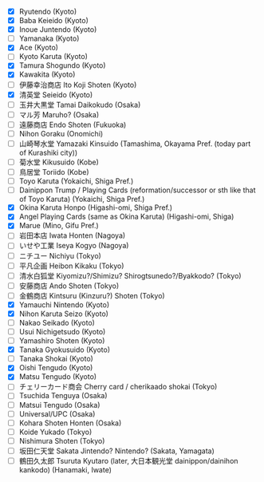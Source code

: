 - [x] Ryutendo (Kyoto)
- [x] Baba Keieido (Kyoto)
- [x] Inoue Juntendo (Kyoto)
- [ ] Yamanaka (Kyoto)
- [x] Ace (Kyoto)
- [ ] Kyoto Karuta (Kyoto)
- [x] Tamura Shogundo (Kyoto)
- [x] Kawakita (Kyoto)
- [ ] 伊藤幸治商店 Ito Koji Shoten (Kyoto)
- [x] 清英堂 Seieido (Kyoto)
- [ ] 玉井大黒堂 Tamai Daikokudo (Osaka)
- [ ] マル芳 Maruho? (Osaka)
- [ ] 遠藤商店 Endo Shoten (Fukuoka)
- [ ] Nihon Goraku (Onomichi)
- [ ] 山崎琴水堂 Yamazaki Kinsuido (Tamashima, Okayama Pref. (today part of Kurashiki city))
- [ ] 菊水堂 Kikusuido (Kobe)
- [ ] 鳥居堂 Toriido (Kobe)
- [ ] Toyo Karuta (Yokaichi, Shiga Pref.)
- [ ] Dainippon Trump / Playing Cards (reformation/successor or sth like that of Toyo Karuta) (Yokaichi, Shiga Pref.)
- [x] Okina Karuta Honpo (Higashi-omi, Shiga Pref.)
- [x] Angel Playing Cards (same as Okina Karuta) (Higashi-omi, Shiga)
- [x] Marue (Mino, Gifu Pref.)
- [ ] 岩田本店 Iwata Honten (Nagoya)
- [ ] いせや工業 Iseya Kogyo (Nagoya)
- [ ] ニチユー Nichiyu (Tokyo)
- [ ] 平凡企画 Heibon Kikaku (Tokyo)
- [ ] 清水白狐堂 Kiyomizu?/Shimizu? Shirogtsunedo?/Byakkodo? (Tokyo)
- [ ] 安藤商店 Ando Shoten (Tokyo)
- [ ] 金鶴商店 Kintsuru (Kinzuru?) Shoten (Tokyo)
- [x] Yamauchi Nintendo (Kyoto)
- [x] Nihon Karuta Seizo (Kyoto)
- [ ] Nakao Seikado (Kyoto)
- [ ] Usui Nichigetsudo (Kyoto)
- [ ] Yamashiro Shoten (Kyoto)
- [x] Tanaka Gyokusuido (Kyoto)
- [ ] Tanaka Shokai (Kyoto)
- [x] Oishi Tengudo (Kyoto)
- [x] Matsu Tengudo (Kyoto)
- [ ] チェリーカード商会 Cherry card / cherikaado shokai (Tokyo)
- [ ] Tsuchida Tenguya (Osaka)
- [ ] Matsui Tengudo (Osaka)
- [ ] Universal/UPC (Osaka)
- [ ] Kohara Shoten Honten (Osaka)
- [ ] Koide Yukado (Tokyo)
- [ ] Nishimura Shoten (Tokyo)
- [ ] 坂田仁天堂 Sakata Jintendo? Nintendo? (Sakata, Yamagata)
- [ ] 鶴田久太郎 Tsuruta Kyutaro (later, 大日本観光堂 dainippon/dainihon kankodo) (Hanamaki, Iwate)
